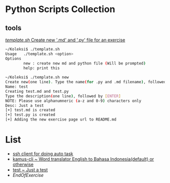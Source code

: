 # Python Scripts Collection

## tools

[_template.sh_ Create new '.md' and '.py' file for an exercise](https://github.com/jockerz/Koleksi/blob/master/template.sh)

```bash
~/Koleksi$ ./template.sh 
Usage   ./template.sh <option>
Options 
        new : create new md and python file (Will be prompted)
        help: print this
        
~/Koleksi$ ./template.sh new
Create new(one line). Type the name(for .py and .md filename), followed by [ENTER]
Name: test
Creating test.md and test.py
Type the description(one line), followed by [ENTER]
NOTE: Please use alphanumneric (a-z and 0-9) characters only
Desc: Just a test
[+] test.md is created
[+] test.py is created
[+] Adding the new exercise page url to README.md
```

# List

- [ssh client for doing auto task](https://github.com/jockerz/Koleksi/blob/master/ssh_client.md)
- [kamus-cli ~ Word translator English to Bahasa Indonesia(default) or otherwise](https://github.com/jockerz/Koleksi/blob/master/kamus-cli.md)
- [test ~ Just a test](https://github.com/jockerz/Koleksi/blob/master/test.md)
- _EndOfExercise_
